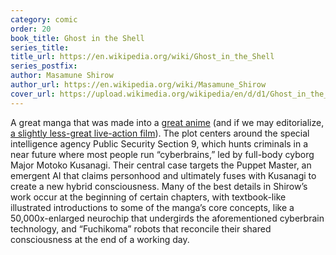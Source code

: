 ```yaml
---
category: comic
order: 20
book_title: Ghost in the Shell
series_title:
title_url: https://en.wikipedia.org/wiki/Ghost_in_the_Shell
series_postfix:
author: Masamune Shirow
author_url: https://en.wikipedia.org/wiki/Masamune_Shirow
cover_url: https://upload.wikimedia.org/wikipedia/en/d/d1/Ghost_in_the_Shell.jpg
---
```

A great manga that was made into a [great anime](https://en.wikipedia.org/wiki/Ghost_in_the_Shell) (and if we may editorialize, [a slightly less-great live-action film](https://en.wikipedia.org/wiki/Ghost_in_the_Shell_(2017_film))). The plot centers around the special intelligence agency Public Security Section 9, which hunts criminals in a near future where most people run “cyberbrains,” led by full-body cyborg Major Motoko Kusanagi. Their central case targets the Puppet Master, an emergent AI that claims personhood and ultimately fuses with Kusanagi to create a new hybrid consciousness. Many of the best details in Shirow’s work occur at the beginning of certain chapters, with textbook-like illustrated introductions to some of the manga’s core concepts, like a 50,000x-enlarged neurochip that undergirds the aforementioned cyberbrain technology, and “Fuchikoma” robots that reconcile their shared consciousness at the end of a working day. 
